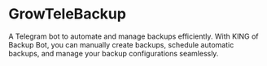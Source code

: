 # GrowTeleBackup
A Telegram bot to automate and manage backups efficiently. With KING of Backup Bot, you can manually create backups, schedule automatic backups, and manage your backup configurations seamlessly.
